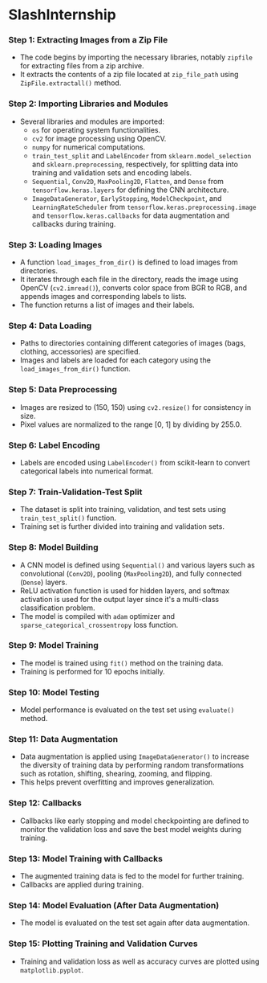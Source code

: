 # SlashInternship 

### Step 1: Extracting Images from a Zip File
- The code begins by importing the necessary libraries, notably `zipfile` for extracting files from a zip archive.
- It extracts the contents of a zip file located at `zip_file_path` using `ZipFile.extractall()` method.

### Step 2: Importing Libraries and Modules
- Several libraries and modules are imported:
    - `os` for operating system functionalities.
    - `cv2` for image processing using OpenCV.
    - `numpy` for numerical computations.
    - `train_test_split` and `LabelEncoder` from `sklearn.model_selection` and `sklearn.preprocessing`, respectively, for splitting data into training and validation sets and encoding labels.
    - `Sequential`, `Conv2D`, `MaxPooling2D`, `Flatten`, and `Dense` from `tensorflow.keras.layers` for defining the CNN architecture.
    - `ImageDataGenerator`, `EarlyStopping`, `ModelCheckpoint`, and `LearningRateScheduler` from `tensorflow.keras.preprocessing.image` and `tensorflow.keras.callbacks` for data augmentation and callbacks during training.

### Step 3: Loading Images
- A function `load_images_from_dir()` is defined to load images from directories.
- It iterates through each file in the directory, reads the image using OpenCV (`cv2.imread()`), converts color space from BGR to RGB, and appends images and corresponding labels to lists.
- The function returns a list of images and their labels.

### Step 4: Data Loading
- Paths to directories containing different categories of images (bags, clothing, accessories) are specified.
- Images and labels are loaded for each category using the `load_images_from_dir()` function.

### Step 5: Data Preprocessing
- Images are resized to (150, 150) using `cv2.resize()` for consistency in size.
- Pixel values are normalized to the range [0, 1] by dividing by 255.0.

### Step 6: Label Encoding
- Labels are encoded using `LabelEncoder()` from scikit-learn to convert categorical labels into numerical format.

### Step 7: Train-Validation-Test Split
- The dataset is split into training, validation, and test sets using `train_test_split()` function.
- Training set is further divided into training and validation sets.

### Step 8: Model Building
- A CNN model is defined using `Sequential()` and various layers such as convolutional (`Conv2D`), pooling (`MaxPooling2D`), and fully connected (`Dense`) layers.
- ReLU activation function is used for hidden layers, and softmax activation is used for the output layer since it's a multi-class classification problem.
- The model is compiled with `adam` optimizer and `sparse_categorical_crossentropy` loss function.

### Step 9: Model Training
- The model is trained using `fit()` method on the training data.
- Training is performed for 10 epochs initially.

### Step 10: Model Testing
- Model performance is evaluated on the test set using `evaluate()` method.

### Step 11: Data Augmentation
- Data augmentation is applied using `ImageDataGenerator()` to increase the diversity of training data by performing random transformations such as rotation, shifting, shearing, zooming, and flipping.
- This helps prevent overfitting and improves generalization.

### Step 12: Callbacks
- Callbacks like early stopping and model checkpointing are defined to monitor the validation loss and save the best model weights during training.

### Step 13: Model Training with Callbacks
- The augmented training data is fed to the model for further training.
- Callbacks are applied during training.

### Step 14: Model Evaluation (After Data Augmentation)
- The model is evaluated on the test set again after data augmentation.

### Step 15: Plotting Training and Validation Curves
- Training and validation loss as well as accuracy curves are plotted using `matplotlib.pyplot`.

